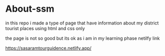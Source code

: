# About-ssm
in this repo i made a type of page that have information about my district tourist places using html and css only

the page is not so good but its ok as i am in my learning phase
netilfy link

https://sasaramtourguidence.netlify.app/
